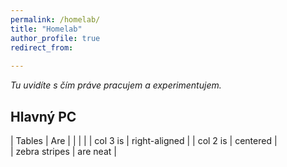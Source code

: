 ```yaml
---
permalink: /homelab/
title: "Homelab"
author_profile: true
redirect_from: 
  
---
```

_Tu uvidíte s čím práve pracujem a experimentujem._

Hlavný PC
----------








| Tables        | Are           | 
|               |               | 
| col 3 is      | right-aligned | 
| col 2 is      | centered      |   
| zebra stripes | are neat      |    